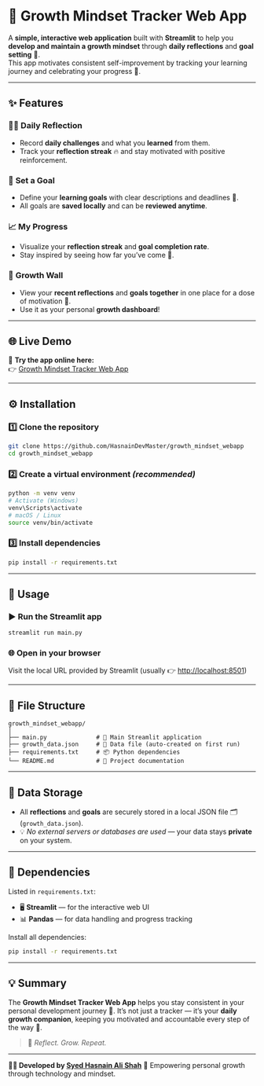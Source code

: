 # 🌱 Growth Mindset Tracker Web App  

A **simple, interactive web application** built with **Streamlit** to help you **develop and maintain a growth mindset** through **daily reflections** and **goal setting** 💪.  
This app motivates consistent self-improvement by tracking your learning journey and celebrating your progress 🚀.

---

## ✨ Features  

### 🧘‍♂️ **Daily Reflection**  
- Record **daily challenges** and what you **learned** from them.  
- Track your **reflection streak** 🔥 and stay motivated with positive reinforcement.  

### 🎯 **Set a Goal**  
- Define your **learning goals** with clear descriptions and deadlines 📅.  
- All goals are **saved locally** and can be **reviewed anytime**.  

### 📈 **My Progress**  
- Visualize your **reflection streak** and **goal completion rate**.  
- Stay inspired by seeing how far you’ve come 🌟.  

### 🧩 **Growth Wall**  
- View your **recent reflections** and **goals together** in one place for a dose of motivation 💬.  
- Use it as your personal **growth dashboard**!  

---

## 🌐 Live Demo  

🎉 **Try the app online here:**  
👉 [Growth Mindset Tracker Web App](https://hasnaindevmaster-growth-mindset-webapp-main-eczkgv.streamlit.app/)  

---

## ⚙️ Installation  

### 1️⃣ Clone the repository  
```bash
git clone https://github.com/HasnainDevMaster/growth_mindset_webapp
cd growth_mindset_webapp
````

### 2️⃣ Create a virtual environment *(recommended)*

```bash
python -m venv venv
# Activate (Windows)
venv\Scripts\activate
# macOS / Linux
source venv/bin/activate
```

### 3️⃣ Install dependencies

```bash
pip install -r requirements.txt
```

---

## 🚀 Usage

### ▶ Run the Streamlit app

```bash
streamlit run main.py
```

### 🌐 Open in your browser

Visit the local URL provided by Streamlit (usually 👉 [http://localhost:8501](http://localhost:8501))

---

## 📁 File Structure

```
growth_mindset_webapp/
│
├── main.py              # 🎯 Main Streamlit application
├── growth_data.json     # 💾 Data file (auto-created on first run)
├── requirements.txt     # 📦 Python dependencies
└── README.md            # 🧾 Project documentation
```

---

## 💾 Data Storage

* All **reflections** and **goals** are securely stored in a local JSON file 🗂️ (`growth_data.json`).
* 💡 *No external servers or databases are used* — your data stays **private** on your system.

---

## 🧩 Dependencies

Listed in `requirements.txt`:

* 🖥️ **Streamlit** — for the interactive web UI
* 📊 **Pandas** — for data handling and progress tracking

Install all dependencies:

```bash
pip install -r requirements.txt
```

---

## 💡 Summary

The **Growth Mindset Tracker Web App** helps you stay consistent in your personal development journey 🌿.
It’s not just a tracker — it’s your **daily growth companion**, keeping you motivated and accountable every step of the way 🧭.

> 🌻 *Reflect. Grow. Repeat.*

---

**👨‍💻 Developed by [Syed Hasnain Ali Shah](https://github.com/HasnainDevMaster)**
🌟 Empowering personal growth through technology and mindset.
